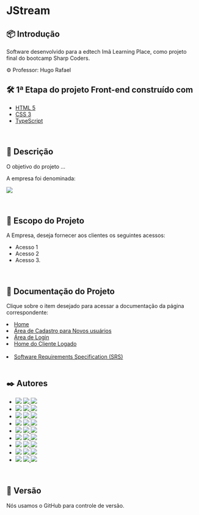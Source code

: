 # JStream

## 📦 Introdução

Software desenvolvido para a edtech Imã Learning Place, como projeto final do bootcamp Sharp Coders.

⚙️ Professor: Hugo Rafael
<br />

## 🛠️ 1ª Etapa do projeto Front-end construído com

- [HTML 5](https://developer.mozilla.org/en-US/docs/Glossary/HTML5)
- [CSS 3](https://developer.mozilla.org/en-US/docs/Web/CSS)
- [TypeScript](https://www.typescriptlang.org/)

<br />

## 🚀 Descrição

<p>O objetivo do projeto ...</p>
A empresa foi denominada:

<img align="center" src="/"> <!--Colocar aqui logo da empresa-->

<br />

## 📌 Escopo do Projeto

A Empresa, deseja fornecer aos clientes os seguintes acessos:

<ul>
<li>Acesso 1</li>
<li>Acesso 2</li>
<li>Acesso 3.</li>
</ul>
<br />

## 📄 Documentação do Projeto

Clique sobre o item desejado para acessar a documentação da página correspondente:

<li><a href="/">Home</a></li>

<li><a href="/">Área de Cadastro para Novos usuários</a></li>

<li><a href="/">Área de Login</a></li>

<li><a href="/">Home do Cliente Logado</a></li>

<br />

<li><a href="/"> Software Requirements Specification (SRS)</a></li>

</ul>

<br />

## ✒️ Autores

 <ul>
    <!-- Alana Lima Peres -->
    <li>
      <img src="https://img.shields.io/badge/Dev-Alana%20Peres-blueviolet">
      <a href="https://github.com/AlanaPeres">
        <img src="https://img.shields.io/badge/GitHub-100000?&logo=github&logoColor=white">
      </a>
      <a href="https://www.linkedin.com/in/alana-peres-1ba0b6169/">
        <img src="https://img.shields.io/badge/LinkedIn-0077B5?&logo=linkedin&logoColor=white">
      </a>
    </li>
    <!-- Larissa Leal Dos Santos Dias -->
    <li>
      <img src="https://img.shields.io/badge/Dev-Larissa%Leal-blueviolet">
      <a href="https://github.com/">
        <img src="https://img.shields.io/badge/GitHub-100000?&logo=github&logoColor=white">
      </a>
      <a href="https://www.linkedin.com/in/">
        <img src="https://img.shields.io/badge/LinkedIn-0077B5?&logo=linkedin&logoColor=white">
      </a>
    </li>
        <!-- Leandro Gomes Lopes  -->
    <li>
      <img src="https://img.shields.io/badge/Dev-Leandro%20Lopes-blueviolet">
      <a href="https://github.com/">
        <img src="https://img.shields.io/badge/GitHub-100000?&logo=github&logoColor=white">
      </a>
      <a href="https://www.linkedin.com/in/">
        <img src="https://img.shields.io/badge/LinkedIn-0077B5?&logo=linkedin&logoColor=white">
      </a>
      </a>
    </li>
    <!-- Lennan Renzo -->
    <li>
      <img src="https://img.shields.io/badge/Dev-Lennan%20Renzo-blueviolet">
      <a href="https://github.com/">
        <img src="https://img.shields.io/badge/GitHub-100000?&logo=github&logoColor=white">
      </a>
      <a href="https://www.linkedin.com/in/">
        <img src="https://img.shields.io/badge/LinkedIn-0077B5?&logo=linkedin&logoColor=white">
      </a>
    </li>
    <!-- Leonardo Borges -->
    <li>
      <img src="https://img.shields.io/badge/Dev-Leonardo%20Borges-blueviolet">
      <a href="https://github.com/">
        <img src="https://img.shields.io/badge/GitHub-100000?&logo=github&logoColor=white">
      </a>
      <a href="https://www.linkedin.com/in/">
        <img src="https://img.shields.io/badge/LinkedIn-0077B5?&logo=linkedin&logoColor=white">
      </a>
    </li>
    <!-- Luana Oliveira Da Silva -->
    <li>
      <img src="https://img.shields.io/badge/Dev-Luana%20Silva-blueviolet">
      <a href="https://github.com/">
        <img src="https://img.shields.io/badge/GitHub-100000?&logo=github&logoColor=white">
      </a>
      <a href="https://www.linkedin.com/in/">
        <img src="https://img.shields.io/badge/LinkedIn-0077B5?&logo=linkedin&logoColor=white">
      </a>
    </li>
      <!-- Lucélia Batista -->
    <li>
      <img src="https://img.shields.io/badge/Dev-Lucélia%20Batista-blueviolet">
      <a href="https://github.com/Luceliabatista">
        <img src="https://img.shields.io/badge/GitHub-100000?&logo=github&logoColor=white">
      </a>
      <a href="https://www.linkedin.com/in/luceliabatista/">
        <img src="https://img.shields.io/badge/LinkedIn-0077B5?&logo=linkedin&logoColor=white">
      </a>
    </li>
    <!-- Natanael Barboza Lima -->
    <li>
      <img src="https://img.shields.io/badge/Dev-Natanael%20Lima-blueviolet">
      <a href="https://github.com/">
        <img src="https://img.shields.io/badge/GitHub-100000?&logo=github&logoColor=white">
      </a>
      <a href="https://www.linkedin.com/in/">
        <img src="https://img.shields.io/badge/LinkedIn-0077B5?&logo=linkedin&logoColor=white">
      </a>
    </li>
    <!-- Raphael Albergaria -->
    <li>
      <img src="https://img.shields.io/badge/Dev-Raphael%20Albergaria-blueviolet">
      <a href="https://github.com/">
        <img src="https://img.shields.io/badge/GitHub-100000?&logo=github&logoColor=white">
      </a>
      <a href="https://www.linkedin.com/in/">
        <img src="https://img.shields.io/badge/LinkedIn-0077B5?&logo=linkedin&logoColor=white">
      </a>
    </li>

  </ul>
<br />

## 📌 Versão

Nós usamos o GitHub para controle de versão.
